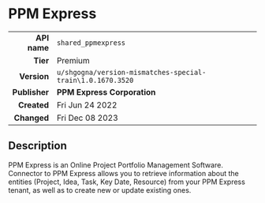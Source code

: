 # PPM Express
| | |
|-:|-|
|**API name**|`shared_ppmexpress`|
|**Tier**|Premium|
|**Version**|`u/shgogna/version-mismatches-special-train\1.0.1670.3520`|
|**Publisher**|**PPM Express Corporation**|
|**Created**|Fri Jun 24 2022|
|**Changed**|Fri Dec 08 2023|

## Description
PPM Express is an Online Project Portfolio Management Software. Connector to PPM Express allows you to retrieve information about the entities (Project, Idea, Task, Key Date, Resource) from your PPM Express tenant, as well as to create new or update existing ones.

